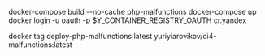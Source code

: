 docker-compose build --no-cache php-malfunctions
docker-compose up
docker login -u oauth -p $Y_CONTAINER_REGISTRY_OAUTH cr.yandex

docker tag deploy-php-malfunctions:latest yuriyiarovikov/ci4-malfunctions:latest